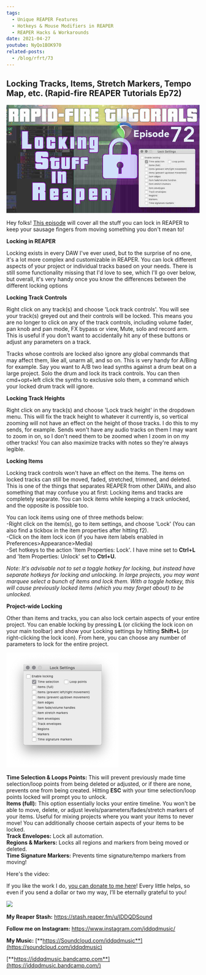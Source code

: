 ```yaml
---
tags:
  - Unique REAPER Features 
  - Hotkeys & Mouse Modifiers in REAPER 
  - REAPER Hacks & Workarounds
date: 2021-04-27
youtube: NyQo1BOK970
related-posts:
  - /blog/rfrt/73
---
```


## Locking Tracks, Items, Stretch Markers, Tempo Map, etc. (Rapid-fire REAPER Tutorials Ep72)

![](/blog/rfrt/72/85.jpg)

Hey folks! [This episode](https://youtu.be/NyQo1BOK970) will cover all the stuff you can lock in REAPER to keep your sausage fingers from moving something you don't mean to!

**Locking in REAPER**

Locking exists in every DAW I've ever used, but to the surprise of no one, it's a lot more complex and customizable in REAPER. You can lock different aspects of your project or individual tracks based on your needs. There is still some functionality missing that I'd love to see, which I'll go over below, but overall, it's very handy once you know the differences between the different locking options

**Locking Track Controls**

Right click on any track(s) and choose 'Lock track controls'. You will see your track(s) greyed out and their controls will be locked. This means you are no longer to click on any of the track controls, including volume fader, pan knob and pan mode, FX bypass or view, Mute, solo and record arm. This is useful if you don't want to accidentally hit any of these buttons or adjust any parameters on a track.

Tracks whose controls are locked also ignore any global commands that may affect them, like all, unarm all, and so on. This is very handy for A/Bing for example. Say you want to A/B two lead synths against a drum beat on a large project. Solo the drum and lock its track controls. You can then cmd+opt+left click the synths to exclusive solo them, a command which your locked drum track will ignore.

**Locking Track Heights**

Right click on any track(s) and choose 'Lock track height' in the dropdown menu. This will fix the track height to whatever it currently is, so vertical zooming will not have an effect on the height of those tracks. I do this to my sends, for example. Sends won't have any audio tracks on them I may want to zoom in on, so I don't need them to be zoomed when I zoom in on my other tracks! You can also maximize tracks with notes so they're always legible.

**Locking Items**

Locking track controls won't have an effect on the items. The items on locked tracks can still be moved, faded, stretched, trimmed, and deleted. This is one of the things that separates REAPER from other DAWs, and also something that may confuse you at first: Locking items and tracks are completely separate. You can lock items while keeping a track unlocked, and the opposite is possible too.

You can lock items using one of three methods below:  
-Right click on the item(s), go to item settings, and choose 'Lock' (You can also find a tickbox in the item properties after hitting f2).  
-Click on the item lock icon (if you have item labels enabled in Preferences>Appearance>Media)  
-Set hotkeys to the action 'Item Properties: Lock'. I have mine set to **Ctrl+L** and 'Item Properties: Unlock' set to **Ctrl+U.**

_Note: It's advisable not to set a toggle hotkey for locking, but instead have separate hotkeys for locking and unlocking. In large projects, you may want marquee select a bunch of items and lock them. With a toggle hotkey, this will cause previously locked items (which you may forget about) to be unlocked._

**Project-wide Locking**

Other than items and tracks, you can also lock certain aspects of your entire project. You can enable locking by pressing **L** (or clicking the lock icon on your main toolbar) and show your Locking settings by hitting **Shift+L** (or right-clicking the lock icon). From here, you can choose any number of parameters to lock for the entire project.

![](/blog/rfrt/72/86.png)

**Time Selection & Loops Points:** This will prevent previously made time selection/loop points from being deleted or adjusted, or if there are none, prevents one from being created. Hitting **ESC** with your time selection/loop points locked will prompt you to unlock.  
**Items (full):** This option essentially locks your entire timeline. You won't be able to move, delete, or adjust levels/parameters/fades/stretch markers of your items. Useful for mixing projects where you want your items to never move! You can additionally choose certain aspects of your items to be locked.  
**Track Envelopes:** Lock all automation.  
**Regions & Markers:** Locks all regions and markers from being moved or deleted.  
**Time Signature Markers:** Prevents time signature/tempo markers from moving!

Here's the video:

<youtube id="NyQo1BOK970"></youtube>

If you like the work I do, [you can donate to me here](http://www.buymeacoffee.com/iddqdsound)! Every little helps, so even if you send a dollar or two my way, I’ll be eternally grateful to you!

![](/blog/rfrt/72/8.png)

**My Reaper Stash:** <https://stash.reaper.fm/u/IDDQDSound>

**Follow me on Instagram:** <https://www.instagram.com/iddqdmusic/>

**My Music:** [**https://Soundcloud.com/iddqdmusic**](https://soundcloud.com/iddqdmusic)

[ ](https://soundcloud.com/iddqdmusic) [**https://iddqdmusic.bandcamp.com**](https://iddqdmusic.bandcamp.com/)


